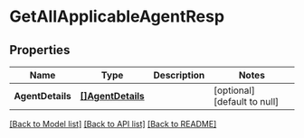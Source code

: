# GetAllApplicableAgentResp

## Properties
Name | Type | Description | Notes
------------ | ------------- | ------------- | -------------
**AgentDetails** | [**[]AgentDetails**](AgentDetails.md) |  | [optional] [default to null]

[[Back to Model list]](../README.md#documentation-for-models) [[Back to API list]](../README.md#documentation-for-api-endpoints) [[Back to README]](../README.md)

